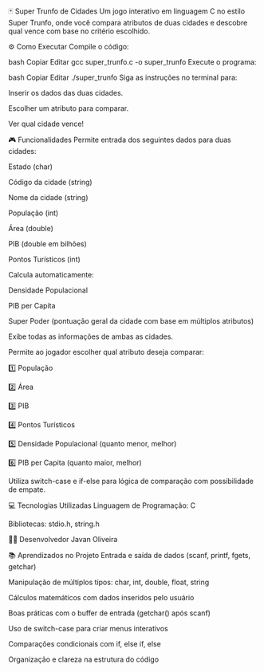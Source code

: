 🃏 Super Trunfo de Cidades
Um jogo interativo em linguagem C no estilo Super Trunfo, onde você compara atributos de duas cidades e descobre qual vence com base no critério escolhido.

⚙️ Como Executar
Compile o código:

bash
Copiar
Editar
gcc super_trunfo.c -o super_trunfo
Execute o programa:

bash
Copiar
Editar
./super_trunfo
Siga as instruções no terminal para:

Inserir os dados das duas cidades.

Escolher um atributo para comparar.

Ver qual cidade vence!

🎮 Funcionalidades
Permite entrada dos seguintes dados para duas cidades:

Estado (char)

Código da cidade (string)

Nome da cidade (string)

População (int)

Área (double)

PIB (double em bilhões)

Pontos Turísticos (int)

Calcula automaticamente:

Densidade Populacional

PIB per Capita

Super Poder (pontuação geral da cidade com base em múltiplos atributos)

Exibe todas as informações de ambas as cidades.

Permite ao jogador escolher qual atributo deseja comparar:

1️⃣ População

2️⃣ Área

3️⃣ PIB

4️⃣ Pontos Turísticos

5️⃣ Densidade Populacional (quanto menor, melhor)

6️⃣ PIB per Capita (quanto maior, melhor)

Utiliza switch-case e if-else para lógica de comparação com possibilidade de empate.

💻 Tecnologias Utilizadas
Linguagem de Programação: C

Bibliotecas: stdio.h, string.h

👨‍🎓 Desenvolvedor
Javan Oliveira

📚 Aprendizados no Projeto
Entrada e saída de dados (scanf, printf, fgets, getchar)

Manipulação de múltiplos tipos: char, int, double, float, string

Cálculos matemáticos com dados inseridos pelo usuário

Boas práticas com o buffer de entrada (getchar() após scanf)

Uso de switch-case para criar menus interativos

Comparações condicionais com if, else if, else

Organização e clareza na estrutura do código
